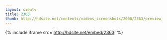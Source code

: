 ```yaml
---
layout: sieutv
title: 2363
thumb: http://hdsite.net/contents/videos_screenshots/2000/2363/preview_360p.mp4.jpg
---
```

{% include iframe src='http://hdsite.net/embed/2363' %}
 

